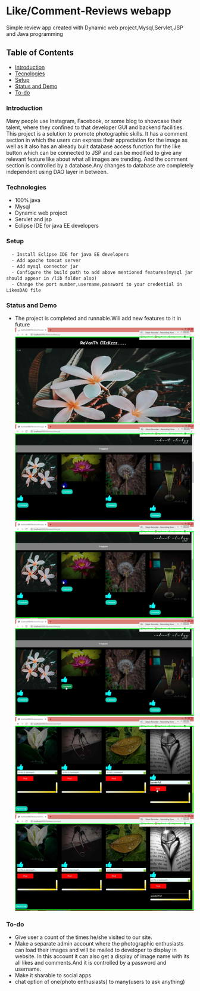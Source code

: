 
# Like/Comment-Reviews webapp
Simple review app created with Dynamic web project,Mysql,Servlet,JSP and Java programming

## Table of Contents
  * [Introduction](#general-info)
  * [Tecnologies](#technologies)
  * [Setup](#setup)
  * [Status and Demo](#status)
  * [To-do](#features--to-do)
 
### Introduction
 Many people use Instagram, Facebook, or some blog to showcase their talent, where they confined to that developer GUI and backend facilities. This project is a solution to promote photographic skills. It has a comment section in which the users can express their appreciation for the image as well as it also has an already built database access function for the like button which can be connected to JSP and can be modified to give any relevant feature like about what all images are trending. And the comment section is controlled by a database.Any changes to database are completely independent using DAO layer in between.

### Technologies
  - 100% java
  - Mysql
  - Dynamic web project
  - Servlet and jsp
  - Eclipse IDE for java EE developers

### Setup
```
  - Install Eclipse IDE for java EE developers
  - Add apache tomcat server 
  - Add mysql connector jar
  - Configure the build path to add above mentioned features(mysql jar should appear in /lib folder also)
  - Change the port number,username,password to your credential in LikesDAO file
```

### Status and Demo
  - The project is completed and runnable.Will add new features to it in future
  ![](images/demo1%20(2).png)
  ![](images/demo2%20(2).png)
  ![](images/demo3%20(2).png)
  ![](images/demo4%20(2).png)
  ![](images/demo5%20(2).png)
  ![](images/demo6%20(2).png)

### To-do
  - Give user a count of the times he/she visited to our site.
  - Make a separate admin account where the photographic enthusiasts can load their images and will be mailed to developer to display in website. In this account it can also get a display of image name with its all likes and comments.And it is controlled by a password and username. 
  - Make it sharable to social apps 
  - chat option of one(photo enthusiasts) to many(users to ask anything)

